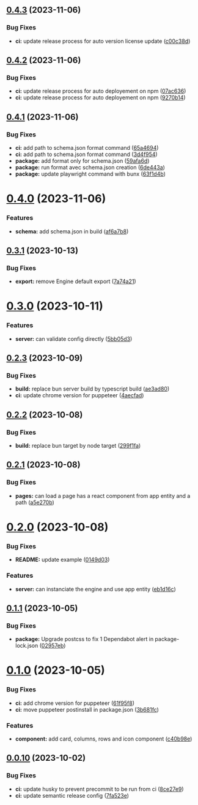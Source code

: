 ## [0.4.3](https://github.com/solumy/engine/compare/v0.4.2...v0.4.3) (2023-11-06)


### Bug Fixes

* **ci:** update release process for auto version license update ([c00c38d](https://github.com/solumy/engine/commit/c00c38db45d2728c407e044ad68a8432ad95bd4a))

## [0.4.2](https://github.com/solumy/engine/compare/v0.4.1...v0.4.2) (2023-11-06)


### Bug Fixes

* **ci:** update release process for auto deployement on npm ([07ac636](https://github.com/solumy/engine/commit/07ac6362929750573970e068b97a73fdaeba765e))
* **ci:** update release process for auto deployement on npm ([9270b14](https://github.com/solumy/engine/commit/9270b14e1d4af425ff15836c5d2547d4e60574ab))

## [0.4.1](https://github.com/solumy/engine/compare/v0.4.0...v0.4.1) (2023-11-06)

### Bug Fixes

- **ci:** add path to schema.json format command ([65a4694](https://github.com/solumy/engine/commit/65a4694b597896efd358d687f666519e80a98b44))
- **ci:** add path to schema.json format command ([3d4f954](https://github.com/solumy/engine/commit/3d4f9543528992fc4a1bd3a90d12d4d1faedbdb3))
- **package:** add format only for schema.json ([59afa6d](https://github.com/solumy/engine/commit/59afa6d8d0c8b7ed968b263d868fa929b66bc341))
- **package:** run format avec schema.json creation ([6de443a](https://github.com/solumy/engine/commit/6de443a7e557ed8ac4114294e584394aa9450344))
- **package:** update playwright command with bunx ([63f1d4b](https://github.com/solumy/engine/commit/63f1d4b1f0cbe73e968688ab07cb10ee3356a425))

# [0.4.0](https://github.com/solumy/engine/compare/v0.3.1...v0.4.0) (2023-11-06)

### Features

- **schema:** add schema.json in build ([af6a7b8](https://github.com/solumy/engine/commit/af6a7b889f8f85ec9e933b1b25c20a1b041a0327))

## [0.3.1](https://github.com/solumy/engine/compare/v0.3.0...v0.3.1) (2023-10-13)

### Bug Fixes

- **export:** remove Engine default export ([7a74a21](https://github.com/solumy/engine/commit/7a74a210ad57a45629c4244180be1ea17d734b69))

# [0.3.0](https://github.com/solumy/engine/compare/v0.2.3...v0.3.0) (2023-10-11)

### Features

- **server:** can validate config directly ([5bb05d3](https://github.com/solumy/engine/commit/5bb05d3a03d7f1f1c043ceb6798b337469676a9b))

## [0.2.3](https://github.com/solumy/engine/compare/v0.2.2...v0.2.3) (2023-10-09)

### Bug Fixes

- **build:** replace bun server build by typescript build ([ae3ad80](https://github.com/solumy/engine/commit/ae3ad806edfdf30cd631277159f0f7379fab2f3b))
- **ci:** update chrome version for puppeteer ([4aecfad](https://github.com/solumy/engine/commit/4aecfad57d10d3f32dca06001720896a3aa20ca2))

## [0.2.2](https://github.com/solumy/engine/compare/v0.2.1...v0.2.2) (2023-10-08)

### Bug Fixes

- **build:** replace bun target by node target ([299f1fa](https://github.com/solumy/engine/commit/299f1fa2b68e2ff1a865dbcf3244cbdfbb91e097))

## [0.2.1](https://github.com/solumy/engine/compare/v0.2.0...v0.2.1) (2023-10-08)

### Bug Fixes

- **pages:** can load a page has a react component from app entity and a path ([a5e270b](https://github.com/solumy/engine/commit/a5e270b697d20b51d15f1d35af1b759e5ed0733b))

# [0.2.0](https://github.com/solumy/engine/compare/v0.1.1...v0.2.0) (2023-10-08)

### Bug Fixes

- **README:** update example ([0149d03](https://github.com/solumy/engine/commit/0149d03b9268df5f7357052c7d94f2ab961faaf4))

### Features

- **server:** can instanciate the engine and use app entity ([eb1d16c](https://github.com/solumy/engine/commit/eb1d16c079fe9f714b24840970bedc3f1645b867))

## [0.1.1](https://github.com/solumy/engine/compare/v0.1.0...v0.1.1) (2023-10-05)

### Bug Fixes

- **package:** Upgrade postcss to fix 1 Dependabot alert in package-lock.json ([02957eb](https://github.com/solumy/engine/commit/02957ebbb38b688076dafaca5dee2663519a9cd2))

# [0.1.0](https://github.com/solumy/engine/compare/v0.0.10...v0.1.0) (2023-10-05)

### Bug Fixes

- **ci:** add chrome version for puppeteer ([61f95f8](https://github.com/solumy/engine/commit/61f95f8b8f1e840cfcdb58bfba6868696636b060))
- **ci:** move puppeteer postinstall in package.json ([3b681fc](https://github.com/solumy/engine/commit/3b681fc2ce54433623d40ac8019b46aa56e4ccbd))

### Features

- **component:** add card, columns, rows and icon component ([c40b98e](https://github.com/solumy/engine/commit/c40b98effd7904f180297fe9b9a12c8d65f22b3f))

## [0.0.10](https://github.com/solumy/engine/compare/v0.0.9...v0.0.10) (2023-10-02)

### Bug Fixes

- **ci:** update husky to prevent precommit to be run from ci ([8ce27e9](https://github.com/solumy/engine/commit/8ce27e911a51081f6b676aca2374b201383ffaac))
- **ci:** update semantic release config ([7fa523e](https://github.com/solumy/engine/commit/7fa523e54668ed6440ef1392ef22b8d1d2f9d00d))
